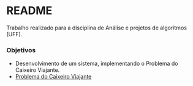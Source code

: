 # README #

Trabalho realizado para a disciplina de Análise e projetos de algoritmos (UFF). 

### Objetivos ###

* Desenvolvimento de um sistema, implementando o Problema do Caixeiro Viajante.
* [Problema do Caixeiro Viajante](https://pt.wikipedia.org/wiki/Problema_do_caixeiro-viajante)